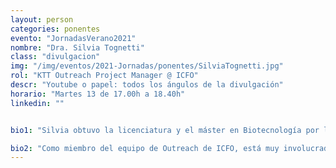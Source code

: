 ```yaml
---
layout: person
categories: ponentes
evento: "JornadasVerano2021"
nombre: "Dra. Silvia Tognetti"
class: "divulgacion"
img: "/img/eventos/2021-Jornadas/ponentes/SilviaTognetti.jpg"
rol: "KTT Outreach Project Manager @ ICFO"
descr: "Youtube o papel: todos los ángulos de la divulgación"
horario: "Martes 13 de 17.00h a 18.40h"
linkedin: ""


bio1: "Silvia obtuvo la licenciatura y el máster en Biotecnología por la Universidad de Padua (Italia). Trabajó en el University College London y recibió su doctorado en el Imperial College London (Reino Unido). Posteriormente fue investigadora postdoctoral en la Universitat Pompeu Fabra y IRB Barcelona (España) antes de incorporarse a ICFO, donde participa en la coordinación del proyecto europeo CARLA y lidera de las actividades de diseminación del mismo."

bio2: "Como miembro del equipo de Outreach de ICFO, está muy involucrada en varios programas de divulgación dirigidos a estudiantes de secundaria y universitarios, así como en el programa de ciencia y arte de ICFO."
---
```

